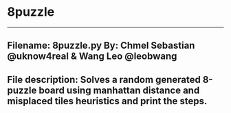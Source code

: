 # 8puzzle

------------------------------------------------------------------
Filename:    8puzzle.py
By:          Chmel Sebastian @uknow4real & Wang Leo @leobwang
------------------------------------------------------------------
File description:
Solves a random generated 8-puzzle board using manhattan distance
and misplaced tiles heuristics and print the steps.
------------------------------------------------------------------
